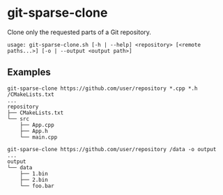 # git-sparse-clone
Clone only the requested parts of a Git repository.
```
usage: git-sparse-clone.sh [-h | --help] <repository> [<remote paths...>] [-o | --output <output path>]
```
## Examples
```
git-sparse-clone https://github.com/user/repository *.cpp *.h /CMakeLists.txt
...
repository
├── CMakeLists.txt
└── src
    ├── App.cpp
    ├── App.h
    └── main.cpp
```
```
git-sparse-clone https://github.com/user/repository /data -o output
...
output
└── data
    ├── 1.bin
    ├── 2.bin
    └── foo.bar
```
